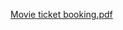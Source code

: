 [Movie ticket booking.pdf](https://github.com/BheshRajNeupane/Moive-ticketing-booking-app/files/13623400/Movie.ticket.booking.pdf)
